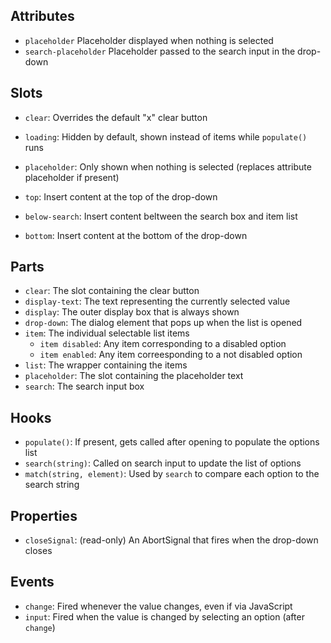 ## Attributes

* `placeholder` Placeholder displayed when nothing is selected
* `search-placeholder` Placeholder passed to the search input in the drop-down

## Slots

* `clear`: Overrides the default "x" clear button
* `loading`: Hidden by default, shown instead of items while `populate()` runs
* `placeholder`: Only shown when nothing is selected (replaces attribute placeholder if present)

* `top`: Insert content at the top of the drop-down
* `below-search`: Insert content beltween the search box and item list
* `bottom`: Insert content at the bottom of the drop-down

## Parts

* `clear`: The slot containing the clear button
* `display-text`: The text representing the currently selected value
* `display`: The outer display box that is always shown
* `drop-down`: The dialog element that pops up when the list is opened
* `item`: The individual selectable list items
    * `item disabled`: Any item corresponding to a disabled option
    * `item enabled`: Any item correesponding to a not disabled option
* `list`: The wrapper containing the items
* `placeholder`: The slot containing the placeholder text
* `search`: The search input box

## Hooks

* `populate()`: If present, gets called after opening to populate the options list
* `search(string)`: Called on search input to update the list of options
* `match(string, element)`: Used by `search` to compare each option to the search string

## Properties

* `closeSignal`: (read-only) An AbortSignal that fires when the drop-down closes

## Events

* `change`: Fired whenever the value changes, even if via JavaScript
* `input`: Fired when the value is changed by selecting an option (after `change`)
